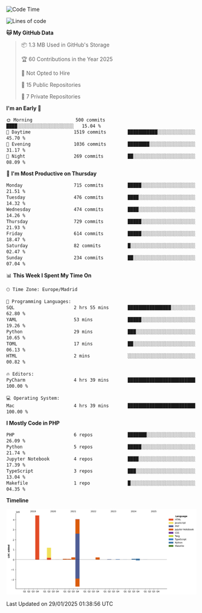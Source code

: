 <!--START_SECTION:waka-->
![Code Time](http://img.shields.io/badge/Code%20Time-605%20hrs%2015%20mins-blue)

![Lines of code](https://img.shields.io/badge/From%20Hello%20World%20I%27ve%20Written-10.5%20million%20lines%20of%20code-blue)

**🐱 My GitHub Data** 

> 📦 1.3 MB Used in GitHub's Storage 
 > 
> 🏆 60 Contributions in the Year 2025
 > 
> 🚫 Not Opted to Hire
 > 
> 📜 15 Public Repositories 
 > 
> 🔑 7 Private Repositories 
 > 
**I'm an Early 🐤** 

```text
🌞 Morning                500 commits         ████░░░░░░░░░░░░░░░░░░░░░   15.04 % 
🌆 Daytime                1519 commits        ███████████░░░░░░░░░░░░░░   45.70 % 
🌃 Evening                1036 commits        ████████░░░░░░░░░░░░░░░░░   31.17 % 
🌙 Night                  269 commits         ██░░░░░░░░░░░░░░░░░░░░░░░   08.09 % 
```
📅 **I'm Most Productive on Thursday** 

```text
Monday                   715 commits         █████░░░░░░░░░░░░░░░░░░░░   21.51 % 
Tuesday                  476 commits         ████░░░░░░░░░░░░░░░░░░░░░   14.32 % 
Wednesday                474 commits         ████░░░░░░░░░░░░░░░░░░░░░   14.26 % 
Thursday                 729 commits         █████░░░░░░░░░░░░░░░░░░░░   21.93 % 
Friday                   614 commits         █████░░░░░░░░░░░░░░░░░░░░   18.47 % 
Saturday                 82 commits          █░░░░░░░░░░░░░░░░░░░░░░░░   02.47 % 
Sunday                   234 commits         ██░░░░░░░░░░░░░░░░░░░░░░░   07.04 % 
```


📊 **This Week I Spent My Time On** 

```text
🕑︎ Time Zone: Europe/Madrid

💬 Programming Languages: 
SQL                      2 hrs 55 mins       ████████████████░░░░░░░░░   62.80 % 
YAML                     53 mins             █████░░░░░░░░░░░░░░░░░░░░   19.26 % 
Python                   29 mins             ███░░░░░░░░░░░░░░░░░░░░░░   10.65 % 
TOML                     17 mins             ██░░░░░░░░░░░░░░░░░░░░░░░   06.13 % 
HTML                     2 mins              ░░░░░░░░░░░░░░░░░░░░░░░░░   00.82 % 

🔥 Editors: 
PyCharm                  4 hrs 39 mins       █████████████████████████   100.00 % 

💻 Operating System: 
Mac                      4 hrs 39 mins       █████████████████████████   100.00 % 
```

**I Mostly Code in PHP** 

```text
PHP                      6 repos             ███████░░░░░░░░░░░░░░░░░░   26.09 % 
Python                   5 repos             █████░░░░░░░░░░░░░░░░░░░░   21.74 % 
Jupyter Notebook         4 repos             ████░░░░░░░░░░░░░░░░░░░░░   17.39 % 
TypeScript               3 repos             ███░░░░░░░░░░░░░░░░░░░░░░   13.04 % 
Makefile                 1 repo              █░░░░░░░░░░░░░░░░░░░░░░░░   04.35 % 
```



**Timeline**

![Lines of Code chart](https://raw.githubusercontent.com/danisoronellas/danisoronellas/main/assets/bar_graph.png)


 Last Updated on 29/01/2025 01:38:56 UTC
<!--END_SECTION:waka-->
